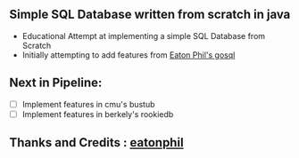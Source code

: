 ## Simple SQL Database written from scratch in java

- Educational Attempt at implementing a simple SQL Database from Scratch
- Initially attempting to add features from [Eaton Phil's gosql](https://github.com/eatonphil/gosql/)

## Next in Pipeline:

 - [ ] Implement features in cmu's bustub
 - [ ] Implement features in berkely's rookiedb

## Thanks and Credits : [eatonphil](https://github.com/eatonphil)